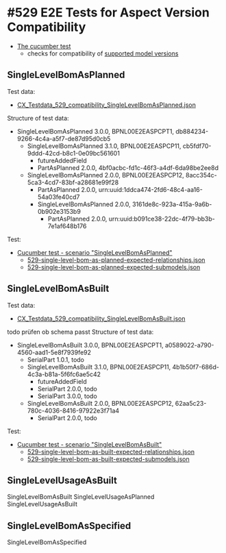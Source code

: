 
# #529 E2E Tests for Aspect Version Compatibility

- [The cucumber test](../../../irs-cucumber-tests/src/test/resources/features_new/529-version-compatibility.feature)
  - checks for compatibility of [supported model versions](../../../COMPATIBILITY_MATRIX.md)


## SingleLevelBomAsPlanned

Test data:
- [CX_Testdata_529_compatibility_SingleLevelBomAsPlanned.json](../../../local/testing/testdata/CX_Testdata_529_compatibility_SingleLevelBomAsPlanned.json)

Structure of test data:
- SingleLevelBomAsPlanned 3.0.0, BPNL00E2EASPCPT1, db884234-9266-4c4a-a5f7-de87d95d0cb5 
  - SingleLevelBomAsPlanned 3.1.0, BPNL00E2EASPCP11, cb5fdf70-9ddd-42cd-b8c1-0e09bc561601
    - futureAddedField
    - PartAsPlanned 2.0.0, 4bf0acbc-fd1c-46f3-a4df-6da98be2ee8d
  - SingleLevelBomAsPlanned 2.0.0, BPNL00E2EASPCP12, 8acc354c-5ca3-4cd7-83bf-a28681e99f28
    - PartAsPlanned 2.0.0, urn:uuid:1ddca474-2fd6-48c4-aa16-54a03fe40cd7
    - SingleLevelBomAsPlanned 2.0.0, 3161de8c-923a-415a-9a6b-0b902e3153b9
      - PartAsPlanned 2.0.0, urn:uuid:b091ce38-22dc-4f79-bb3b-7e1af648b176
      


Test:

- [Cucumber test - scenario "SingleLevelBomAsPlanned"](../../../irs-cucumber-tests/src/test/resources/features_new/529-version-compatibility.feature)
    - [529-single-level-bom-as-planned-expected-relationships.json](../../../irs-cucumber-tests/src/test/resources/expected-files/529-single-level-bom-as-planned-expected-relationships.json)
    - [529-single-level-bom-as-planned-expected-submodels.json](../../../irs-cucumber-tests/src/test/resources/expected-files/529-single-level-bom-as-planned-expected-submodels.json)


## SingleLevelBomAsBuilt


Test data:
- [CX_Testdata_529_compatibility_SingleLevelBomAsBuilt.json](../../../local/testing/testdata/CX_Testdata_529_compatibility_SingleLevelBomAsBuilt.json)


todo prüfen ob schema passt
Structure of test data:
- SingleLevelBomAsBuilt 3.0.0, BPNL00E2EASPCPT1, a0589022-a790-4560-aad1-5e8f7939fe92
  - SerialPart 1.0.1, todo
  - SingleLevelBomAsBuilt 3.1.0, BPNL00E2EASPCP11, 4b1b50f7-686d-4c3a-b81a-5f6fc6ae5c42
    - futureAddedField
    - SerialPart 2.0.0, todo
    - SerialPart 3.0.0, todo
  - SingleLevelBomAsBuilt 2.0.0, BPNL00E2EASPCP12, 62aa5c23-780c-4036-8416-97922e3f71a4
    - SerialPart 2.0.0, todo

Test:

- [Cucumber test - scenario "SingleLevelBomAsBuilt"](../../../irs-cucumber-tests/src/test/resources/features_new/529-version-compatibility.feature)
  - [529-single-level-bom-as-built-expected-relationships.json](../../../irs-cucumber-tests/src/test/resources/expected-files/529-single-level-bom-as-built-expected-relationships.json)
  - [529-single-level-bom-as-built-expected-submodels.json](../../../irs-cucumber-tests/src/test/resources/expected-files/529-single-level-bom-as-built-expected-submodels.json)



## SingleLevelUsageAsBuilt

SingleLevelBomAsBuilt
SingleLevelUsageAsPlanned
SingleLevelUsageAsBuilt

## SingleLevelBomAsSpecified

SingleLevelBomAsSpecified

